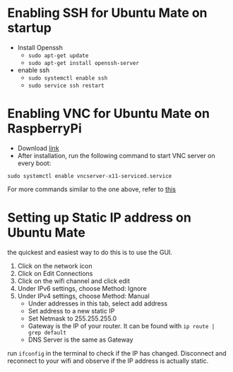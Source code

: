 # Enabling SSH for Ubuntu Mate on startup
* Install Openssh
    * `sudo apt-get update`
    * `sudo apt-get install openssh-server`
* enable ssh
    * `sudo systemctl enable ssh`
    * `sudo service ssh restart`

# Enabling VNC for Ubuntu Mate on RaspberryPi
* Download [link](https://www.realvnc.com/en/connect/download/vnc/raspberrypi/)
* After installation, run the following command to start VNC server on every boot:

`sudo systemctl enable vncserver-x11-serviced.service`

For more commands similar to the one above, refer to [this](https://www.realvnc.com/en/connect/docs/unix-start-stop.html#unix-start-stop)

# Setting up Static IP address on Ubuntu Mate
the quickest and easiest way to do this is to use the GUI.

1. Click on the network icon
2. Click on Edit Connections
3. Click on the wifi channel and click edit
4. Under IPv6 settings, choose Method: Ignore
5. Under IPv4 settings, choose Method: Manual
    * Under addresses in this tab, select add address
    * Set address to a new static IP
    * Set Netmask to 255.255.255.0
    * Gateway is the IP of your router. It can be found with `ip route | grep default`
    * DNS Server is the same as Gateway

run `ifconfig` in the terminal to check if the IP has changed. Disconnect and reconnect to your wifi and observe if the IP address is actually static.